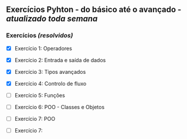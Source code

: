 ## Exercícios Pyhton - do básico até o avançado - *atualizado toda semana*

### **Exercícios _(resolvidos)_**

- [x] Exercício 1: Operadores

- [x] Exercício 2: Entrada e saída de dados

- [x] Exercício 3: Tipos avançados

- [x] Exercício 4: Controlo de fluxo

- [ ] Exercício 5: Funções

- [ ] Exercício 6: POO - Classes e Objetos

- [ ] Exercício 7: POO

- [ ] Exercício 7:

